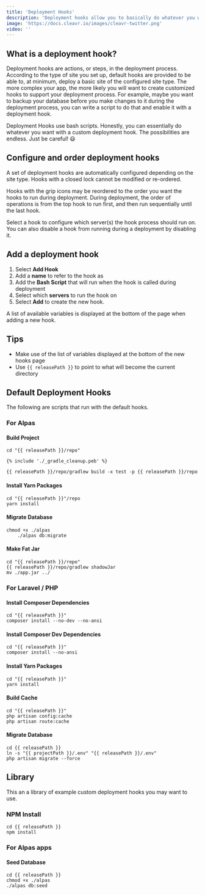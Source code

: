 ```yaml
---
title: 'Deployment Hooks'
description: 'Deployment hooks allow you to basically do whatever you want with your server.'
image: 'https://docs.cleavr.io/images/cleavr-twitter.png'
video: ''
---
```


## What is a deployment hook?
Deployment hooks are actions, or steps, in the deployment process. According to the type of site you set up, default 
hooks are provided to be able to, at minimum, deploy a basic site of the configured site type. The more complex your app, 
the more likely you will want to create customized hooks to support your deployment process. For example, maybe you want to 
backup your database before you make changes to it during the deployment process, you can write a script to do that and enable 
it with a deployment hook.

<base-info>
Deployment Hooks use bash scripts. Honestly, you can essentially do whatever you want with a custom deployment hook. The possibilities are endless. 
Just be careful! 😃
</base-info>

## Configure and order deployment hooks
A set of deployment hooks are automatically configured depending on the site type. Hooks with a closed lock cannot be modified or re-ordered.

Hooks with the grip icons may be reordered to the order you want the hooks to run during deployment. During deployment, 
the order of operations is from the top hook to run first, and then run sequentially until the last hook.

Select a hook to configure which server(s) the hook process should run on. You can also disable a hook from running during a 
deployment by disabling it.

## Add a deployment hook
1. Select **Add Hook**
2. Add a **name** to refer to the hook as
3. Add the **Bash Script** that will run when the hook is called during deployment
4. Select which **servers** to run the hook on
5. Select **Add** to create the new hook.

A list of available variables is displayed at the bottom of the page when adding a new hook.

## Tips

- Make use of the list of variables displayed at the bottom of the new hooks page
- Use `{{ releasePath }}` to point to what will become the current directory 

## Default Deployment Hooks
The following are scripts that run with the default hooks. 

### For Alpas
#### Build Project

```shell script
cd "{{ releasePath }}/repo"

{% include './_gradle_cleanup.peb' %}

{{ releasePath }}/repo/gradlew build -x test -p {{ releasePath }}/repo
```

 
#### Install Yarn Packages

```shell script
cd "{{ releasePath }}"/repo
yarn install
```
 
#### Migrate Database

```shell script
chmod +x ./alpas
    ./alpas db:migrate
```

#### Make Fat Jar
```shell script
cd "{{ releasePath }}/repo"
{{ releasePath }}/repo/gradlew shadowJar
mv ./app.jar ../
```

### For Laravel / PHP
#### Install Composer Dependencies

```shell script
cd "{{ releasePath }}"
composer install --no-dev --no-ansi
```
 
#### Install Composer Dev Dependencies

```shell script
cd "{{ releasePath }}"
composer install --no-ansi
```
 
#### Install Yarn Packages

```shell script
cd "{{ releasePath }}"
yarn install
```
 
#### Build Cache

```shell script
cd "{{ releasePath }}"
php artisan config:cache
php artisan route:cache
```

#### Migrate Database

```shell script
cd {{ releasePath }}
ln -s "{{ projectPath }}/.env" "{{ releasePath }}/.env"
php artisan migrate --force
```
 

## Library
This an a library of example custom deployment hooks you may want to use.

### NPM Install

```shell script
cd {{ releasePath }} 
npm install
```
 

### For Alpas apps
#### Seed Database

```shell script
cd {{ releasePath }}
chmod +x ./alpas
./alpas db:seed
```
